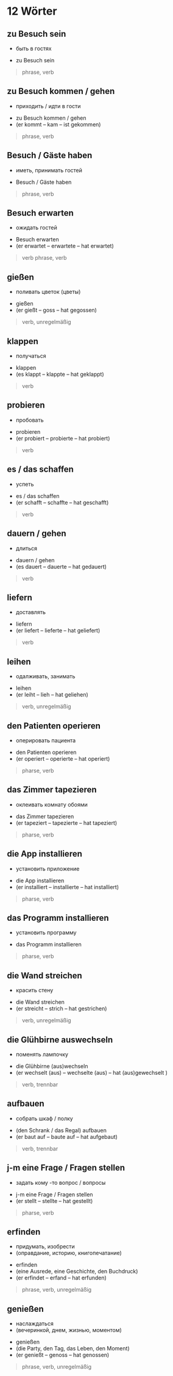 # 12 Wörter

## zu Besuch sein
- быть в гостях
* zu Besuch sein
> phrase, verb

## zu Besuch kommen / gehen
- приходить / идти в гости
* zu Besuch kommen / gehen
* (er kommt – kam – ist gekommen)
> phrase, verb

## Besuch / Gäste haben
- иметь, принимать гостей
* Besuch / Gäste haben
> phrase, verb

## Besuch erwarten
- ожидать гостей
* Besuch erwarten
* (er erwartet – erwartete – hat erwartet)
> verb
> phrase, verb

## gießen
- поливать цветок (цветы)
* gießen
* (er gießt – goss – hat gegossen)
> verb, unregelmäßig

## klappen
- получаться
* klappen
* (es klappt – klappte – hat geklappt)
> verb

## probieren
- пробовать
* probieren
* (er probiert – probierte – hat probiert)
> verb

## es / das schaffen
- успеть
* es / das schaffen
* (er schafft  – schaffte  – hat geschafft)
> verb

## dauern / gehen
- длиться
* dauern / gehen
* (es dauert  – dauerte  – hat gedauert)
> verb

## liefern
- доставлять
* liefern
* (er liefert  – lieferte  – hat geliefert)
> verb

## leihen
- одалживать, занимать
* leihen
* (er leiht – lieh – hat geliehen)
> verb, unregelmäßig

## den Patienten operieren
- оперировать пациента
* den Patienten operieren
* (er operiert  – operierte  – hat operiert)
> pharse, verb

## das Zimmer tapezieren
- оклеивать комнату обоями
* das Zimmer tapezieren
* (er tapeziert  – tapezierte  – hat tapeziert)
> pharse, verb

## die App installieren
- установить приложение
* die App installieren
* (er installiert  – installierte  – hat installiert)
> pharse, verb

## das Programm installieren
- установить программу
* das Programm installieren
> pharse, verb

## die Wand streichen
- красить стену
* die Wand streichen
* (er streicht  – strich  – hat gestrichen)
> verb, unregelmäßig

## die Glühbirne auswechseln
- поменять лампочку  
* die Glühbirne (aus)wechseln  
* (er wechselt (aus)  – wechselte (aus) – hat (aus)gewechselt )
> verb, trennbar

## aufbauen
- собрать шкаф  / полку
* (den Schrank / das Regal) aufbauen
* (er baut auf  – baute  auf – hat aufgebaut)
> verb, trennbar

## j-m eine Frage / Fragen stellen
- задать кому -то вопрос / вопросы
* j-m eine Frage / Fragen stellen
* (er stellt  – stellte  – hat gestellt)
> pharse, verb

## erfinden
- придумать, изобрести
- (оправдание, историю, книгопечатание)
* erfinden
* (eine Ausrede, eine Geschichte, den Buchdruck)
* (er erfindet – erfand – hat erfunden)
> phrase, verb, unregelmäßig


## genießen
- наслаждаться 
- (вечеринкой, днем, жизнью, моментом)
* genießen
* (die Party, den Tag, das Leben, den Moment)
* (er genießt – genoss – hat genossen)
> phrase, verb, unregelmäßig


